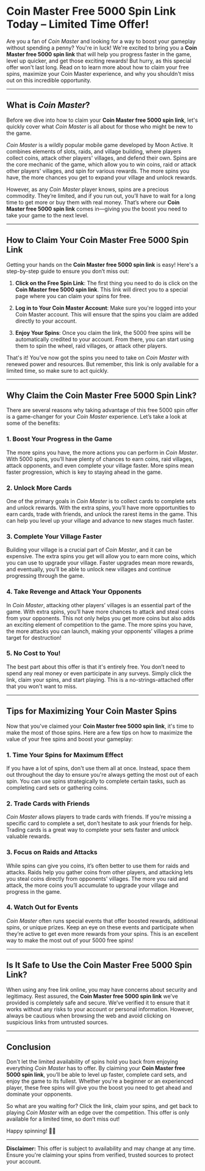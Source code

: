 # Coin Master Free 5000 Spin Link Today – Limited Time Offer!

Are you a fan of *Coin Master* and looking for a way to boost your gameplay without spending a penny? You're in luck! We're excited to bring you a **Coin Master free 5000 spin link** that will help you progress faster in the game, level up quicker, and get those exciting rewards! But hurry, as this special offer won't last long. Read on to learn more about how to claim your free spins, maximize your Coin Master experience, and why you shouldn't miss out on this incredible opportunity.

---

## What is *Coin Master*?

Before we dive into how to claim your **Coin Master free 5000 spin link**, let's quickly cover what *Coin Master* is all about for those who might be new to the game. 

*Coin Master* is a wildly popular mobile game developed by Moon Active. It combines elements of slots, raids, and village building, where players collect coins, attack other players' villages, and defend their own. Spins are the core mechanic of the game, which allow you to win coins, raid or attack other players' villages, and spin for various rewards. The more spins you have, the more chances you get to expand your village and unlock rewards.

However, as any *Coin Master* player knows, spins are a precious commodity. They’re limited, and if you run out, you’ll have to wait for a long time to get more or buy them with real money. That’s where our **Coin Master free 5000 spin link** comes in—giving you the boost you need to take your game to the next level.

---

## How to Claim Your Coin Master Free 5000 Spin Link

Getting your hands on the **Coin Master free 5000 spin link** is easy! Here's a step-by-step guide to ensure you don’t miss out:

1. **Click on the Free Spin Link**: The first thing you need to do is click on the **Coin Master free 5000 spin link**. This link will direct you to a special page where you can claim your spins for free.
   
2. **Log in to Your Coin Master Account**: Make sure you're logged into your Coin Master account. This will ensure that the spins you claim are added directly to your account.

3. **Enjoy Your Spins**: Once you claim the link, the 5000 free spins will be automatically credited to your account. From there, you can start using them to spin the wheel, raid villages, or attack other players.

That's it! You’ve now got the spins you need to take on *Coin Master* with renewed power and resources. But remember, this link is only available for a limited time, so make sure to act quickly.

---

## Why Claim the Coin Master Free 5000 Spin Link?

There are several reasons why taking advantage of this free 5000 spin offer is a game-changer for your *Coin Master* experience. Let’s take a look at some of the benefits:

### 1. **Boost Your Progress in the Game**
The more spins you have, the more actions you can perform in *Coin Master*. With 5000 spins, you’ll have plenty of chances to earn coins, raid villages, attack opponents, and even complete your village faster. More spins mean faster progression, which is key to staying ahead in the game.

### 2. **Unlock More Cards**
One of the primary goals in *Coin Master* is to collect cards to complete sets and unlock rewards. With the extra spins, you’ll have more opportunities to earn cards, trade with friends, and unlock the rarest items in the game. This can help you level up your village and advance to new stages much faster.

### 3. **Complete Your Village Faster**
Building your village is a crucial part of *Coin Master*, and it can be expensive. The extra spins you get will allow you to earn more coins, which you can use to upgrade your village. Faster upgrades mean more rewards, and eventually, you’ll be able to unlock new villages and continue progressing through the game.

### 4. **Take Revenge and Attack Your Opponents**
In *Coin Master*, attacking other players’ villages is an essential part of the game. With extra spins, you’ll have more chances to attack and steal coins from your opponents. This not only helps you get more coins but also adds an exciting element of competition to the game. The more spins you have, the more attacks you can launch, making your opponents’ villages a prime target for destruction!

### 5. **No Cost to You!**
The best part about this offer is that it's entirely free. You don’t need to spend any real money or even participate in any surveys. Simply click the link, claim your spins, and start playing. This is a no-strings-attached offer that you won't want to miss.

---

## Tips for Maximizing Your Coin Master Spins

Now that you've claimed your **Coin Master free 5000 spin link**, it's time to make the most of those spins. Here are a few tips on how to maximize the value of your free spins and boost your gameplay:

### 1. **Time Your Spins for Maximum Effect**
If you have a lot of spins, don't use them all at once. Instead, space them out throughout the day to ensure you're always getting the most out of each spin. You can use spins strategically to complete certain tasks, such as completing card sets or gathering coins.

### 2. **Trade Cards with Friends**
*Coin Master* allows players to trade cards with friends. If you’re missing a specific card to complete a set, don’t hesitate to ask your friends for help. Trading cards is a great way to complete your sets faster and unlock valuable rewards.

### 3. **Focus on Raids and Attacks**
While spins can give you coins, it’s often better to use them for raids and attacks. Raids help you gather coins from other players, and attacking lets you steal coins directly from opponents' villages. The more you raid and attack, the more coins you’ll accumulate to upgrade your village and progress in the game.

### 4. **Watch Out for Events**
*Coin Master* often runs special events that offer boosted rewards, additional spins, or unique prizes. Keep an eye on these events and participate when they’re active to get even more rewards from your spins. This is an excellent way to make the most out of your 5000 free spins!

---

## Is It Safe to Use the Coin Master Free 5000 Spin Link?

When using any free link online, you may have concerns about security and legitimacy. Rest assured, the **Coin Master free 5000 spin link** we’ve provided is completely safe and secure. We’ve verified it to ensure that it works without any risks to your account or personal information. However, always be cautious when browsing the web and avoid clicking on suspicious links from untrusted sources.

---

## Conclusion

Don't let the limited availability of spins hold you back from enjoying everything *Coin Master* has to offer. By claiming your **Coin Master free 5000 spin link**, you’ll be able to level up faster, complete card sets, and enjoy the game to its fullest. Whether you're a beginner or an experienced player, these free spins will give you the boost you need to get ahead and dominate your opponents.

So what are you waiting for? Click the link, claim your spins, and get back to playing *Coin Master* with an edge over the competition. This offer is only available for a limited time, so don’t miss out!

Happy spinning! 🎰🎉

--- 

**Disclaimer:** This offer is subject to availability and may change at any time. Ensure you're claiming your spins from verified, trusted sources to protect your account.

